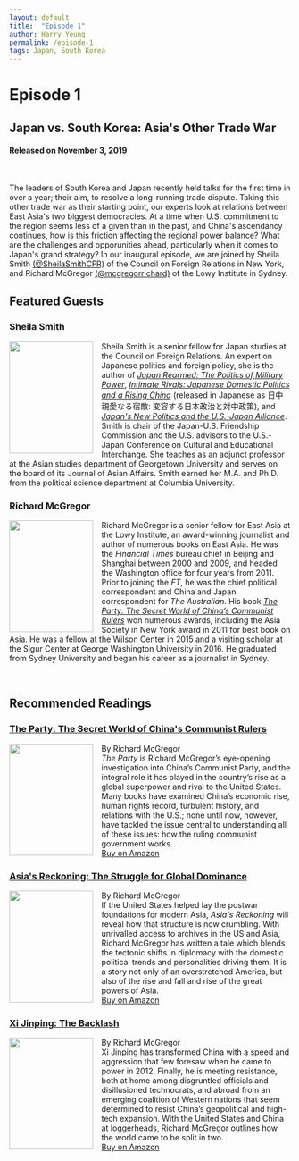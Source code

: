 ```yaml
---
layout: default
title:  "Episode 1"
author: Harry Yeung
permalink: /episode-1
tags: Japan, South Korea
---
```


# Episode 1
## Japan vs. South Korea: Asia's Other Trade War
#### Released on November 3, 2019

<div id="buzzsprout-player-1984201"></div>
<script src="https://www.buzzsprout.com/699187/1984201-japan-vs-south-korea-asia-s-other-trade-war.js?container_id=buzzsprout-player-1984201&player=small" type="text/javascript" charset="utf-8"></script>
<br>

The leaders of South Korea and Japan recently held talks for the first time in over a year; their aim, to resolve a long-running trade dispute. Taking this other trade war as their starting point, our experts look at relations between East Asia's two biggest democracies. At a time when U.S. commitment to the region seems less of a given than in the past, and China's ascendancy continues, how is this friction affecting the regional power balance? What are the challenges and opporunities ahead, particularly when it comes to Japan's grand strategy? In our inaugural episode, we are joined by Sheila Smith [(@SheilaSmithCFR)](https://twitter.com/SheilaSmithCFR) of the Council on Foreign Relations in New York, and Richard McGregor [(@mcgregorrichard)](https://twitter.com/mcgregorrichard) of the Lowy Institute in Sydney.

## Featured Guests

### Sheila Smith

<img src="https://user-images.githubusercontent.com/67763587/89743812-90890780-da5b-11ea-823e-c4098bc45173.png"
  style="width:150px;height:200px;margin-right:15px;"
  align="left" />
  <p>Sheila Smith is a senior fellow for Japan studies at the Council on Foreign Relations. An expert on Japanese politics and foreign policy, she is the author of <a href="https://www.amazon.com/gp/product/0674987640/ref=as_li_tl?ie=UTF8&camp=1789&creative=9325&creativeASIN=0674987640&linkCode=as2&tag=asiamatterspo-20&linkId=b08cffc514d8ad5d45d9a3a0738a3fba"><i>Japan Rearmed: The Politics of Military Power</i></a>, <a href="https://www.amazon.com/gp/product/023116789X/ref=as_li_tl?ie=UTF8&camp=1789&creative=9325&creativeASIN=023116789X&linkCode=as2&tag=asiamatterspo-20&linkId=33306d15f4e150a4f12b856206c7ca48"><i>Intimate Rivals: Japanese Domestic Politics and a Rising China</i></a> (released in Japanese as 日中 親愛なる宿敵: 変容する日本政治と対中政策), and <a href="https://www.amazon.com/gp/product/0876095937/ref=as_li_tl?ie=UTF8&camp=1789&creative=9325&creativeASIN=0876095937&linkCode=as2&tag=asiamatterspo-20&linkId=7c5ef24b4f4fb7eac5e1ddf1699df407"><i>Japan's New Politics and the U.S.-Japan Alliance</i></a>. Smith is chair of the Japan-U.S. Friendship Commission and the U.S. advisors to the U.S.-Japan Conference on Cultural and Educational Interchange. She teaches as an adjunct professor at the Asian studies department of Georgetown University and serves on the board of its Journal of Asian Affairs. Smith earned her M.A. and Ph.D. from the political science department at Columbia University.</p>

### Richard McGregor

<img src="https://user-images.githubusercontent.com/67763587/89743856-2a50b480-da5c-11ea-9f49-a98c545d2338.png"
  style="width:150px;height:200px;margin-right:15px;"
  align="left" />
  <p>Richard McGregor is a senior fellow for East Asia at the Lowy Institute, an award-winning journalist and author of numerous books on East Asia. He was the <i>Financial Times</i> bureau chief in Beijing and Shanghai between 2000 and 2009, and headed the Washington office for four years from 2011. Prior to joining the <i>FT</i>, he was the chief political correspondent and China and Japan correspondent for <i>The Australian</i>. His book <a href="https://www.amazon.com/gp/product/0061708763/ref=as_li_tl?ie=UTF8&camp=1789&creative=9325&creativeASIN=0061708763&linkCode=as2&tag=asiamatterspo-20&linkId=5d98a88eb4eb396c1132d14d0241b499"><i>The Party: The Secret World of China’s Communist Rulers</i></a> won numerous awards, including the Asia Society in New York award in 2011 for best book on Asia. He was a fellow at the Wilson Center in 2015 and a visiting scholar at the Sigur Center at George Washington University in 2016. He graduated from Sydney University and began his career as a journalist in Sydney.</p>

<br>

## Recommended Readings

### [The Party: The Secret World of China's Communist Rulers](https://www.amazon.com/gp/product/0061708763/ref=as_li_tl?ie=UTF8&camp=1789&creative=9325&creativeASIN=0061708763&linkCode=as2&tag=asiamatterspo-20&linkId=ad2b8db683b11b2847ff7771f8292475)

<img src="https://user-images.githubusercontent.com/67763587/95263592-db689680-07e2-11eb-8a7b-7c1a021463c5.png"
  style="width:150px;height:200px;margin-right:15px;"
  align="left" />
  By Richard McGregor
  <br><i>The Party</i> is Richard McGregor’s eye-opening investigation into China’s Communist Party, and the integral role it has played in the country’s rise as a global superpower and rival to the United States. Many books have examined China’s economic rise, human rights record, turbulent history, and relations with the U.S.; none until now, however, have tackled the issue central to understanding all of these issues: how the ruling communist government works.
  <br> <a href="https://www.amazon.com/gp/product/0061708763/ref=as_li_tl?ie=UTF8&camp=1789&creative=9325&creativeASIN=0061708763&linkCode=as2&tag=asiamatterspo-20&linkId=ad2b8db683b11b2847ff7771f8292475">Buy on Amazon</a>

### [Asia's Reckoning: The Struggle for Global Dominance](https://www.amazon.com/gp/product/0241248086/ref=as_li_tl?ie=UTF8&camp=1789&creative=9325&creativeASIN=0241248086&linkCode=as2&tag=asiamatterspo-20&linkId=28e2921a33fda0d7a891fd0d212c01b9)

<img src="https://user-images.githubusercontent.com/67763587/95264601-77df6880-07e4-11eb-9a2d-b29b82572c00.png"
  style="width:150px;height:200px;margin-right:15px;"
  align="left" />
  By Richard McGregor
  <br>If the United States helped lay the postwar foundations for modern Asia, <i>Asia's Reckoning</i> will reveal how that structure is now crumbling. With unrivalled access to archives in the US and Asia, Richard McGregor has written a tale which blends the tectonic shifts in diplomacy with the domestic political trends and personalities driving them. It is a story not only of an overstretched America, but also of the rise and fall and rise of the great powers of Asia.
  <br> <a href="https://www.amazon.com/gp/product/0241248086/ref=as_li_tl?ie=UTF8&camp=1789&creative=9325&creativeASIN=0241248086&linkCode=as2&tag=asiamatterspo-20&linkId=28e2921a33fda0d7a891fd0d212c01b9">Buy on Amazon</a>

### [Xi Jinping: The Backlash](https://www.amazon.com/gp/product/1760893048/ref=as_li_tl?ie=UTF8&camp=1789&creative=9325&creativeASIN=1760893048&linkCode=as2&tag=asiamatterspo-20&linkId=b27bf1df756bd153779dc17435632326)

<img src="https://user-images.githubusercontent.com/67763587/95265051-44e9a480-07e5-11eb-8135-c3d66e5e3ffc.png"
  style="width:150px;height:200px;margin-right:15px;"
  align="left" />
  By Richard McGregor
  <br>Xi Jinping has transformed China with a speed and aggression that few foresaw when he came to power in 2012. Finally, he is meeting resistance, both at home among disgruntled officials and disillusioned technocrats, and abroad from an emerging coalition of Western nations that seem determined to resist China’s geopolitical and high-tech expansion. With the United States and China at loggerheads, Richard McGregor outlines how the world came to be split in two.
  <br> <a href="https://www.amazon.com/gp/product/1760893048/ref=as_li_tl?ie=UTF8&camp=1789&creative=9325&creativeASIN=1760893048&linkCode=as2&tag=asiamatterspo-20&linkId=b27bf1df756bd153779dc17435632326">Buy on Amazon</a>
